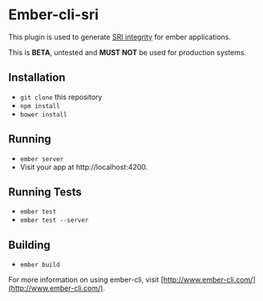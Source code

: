 # Ember-cli-sri

This plugin is used to generate [SRI integrity](http://www.w3.org/TR/SRI/) for ember applications.

This is **BETA**, untested and **MUST NOT** be used for production systems.

## Installation

* `git clone` this repository
* `npm install`
* `bower install`

## Running

* `ember server`
* Visit your app at http://localhost:4200.

## Running Tests

* `ember test`
* `ember test --server`

## Building

* `ember build`

For more information on using ember-cli, visit [http://www.ember-cli.com/](http://www.ember-cli.com/).
